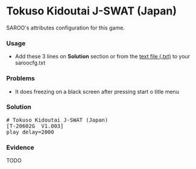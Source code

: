 # Tokuso Kidoutai J-SWAT (Japan)

SAROO's attributes configuration for this game.

### Usage

- Add these 3 lines on **Solution** section or from the [text file (.txt)](./config.txt) to your saroocfg.txt

### Problems

- It does freezing on a black screen after pressing start o title menu

### Solution

<pre># Tokuso Kidoutai J-SWAT (Japan)
[T-20602G  V1.003]
play_delay=2000</pre>

### Evidence

TODO